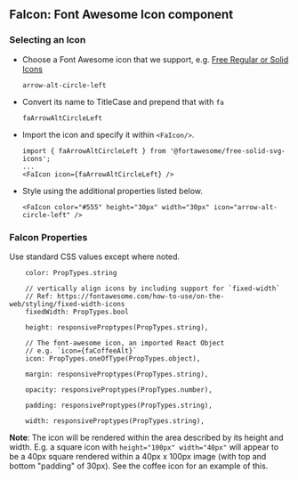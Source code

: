 ## FaIcon: Font Awesome Icon component


### Selecting an Icon
* Choose a Font Awesome icon that we support, e.g. [Free Regular or Solid Icons](https://fontawesome.com/icons?d=gallery&s=regular,solid&m=free)

	`arrow-alt-circle-left`

* Convert its name to TitleCase and prepend that with `fa`

	`faArrowAltCircleLeft`

* Import the icon and specify it within `<FaIcon/>`.

	```
	import { faArrowAltCircleLeft } from '@fortawesome/free-solid-svg-icons';
	...
	<FaIcon icon={faArrowAltCircleLeft} />
	
	```	

* Style using the additional properties listed below.

	`<FaIcon color="#555" height="30px" width="30px" icon="arrow-alt-circle-left" />`


### FaIcon Properties
Use standard CSS values except where noted.

```
    color: PropTypes.string
    
    // vertically align icons by including support for `fixed-width`
    // Ref: https://fontawesome.com/how-to-use/on-the-web/styling/fixed-width-icons
    fixedWidth: PropTypes.bool
    
    height: responsiveProptypes(PropTypes.string),
    
	// The font-awesome icon, an imported React Object
	// e.g. `icon={faCoffeeAlt}`
	icon: PropTypes.oneOfType(PropTypes.object),
    
    margin: responsiveProptypes(PropTypes.string),
    
    opacity: responsiveProptypes(PropTypes.number),

    padding: responsiveProptypes(PropTypes.string),

    width: responsiveProptypes(PropTypes.string),
```

**Note**: The icon will be rendered within the area described by its height and width. E.g. a square icon with `height="100px" width="40px"` will appear to be a 40px square rendered within a 40px x 100px image (with top and bottom "padding" of 30px). See the coffee icon for an example of this.
